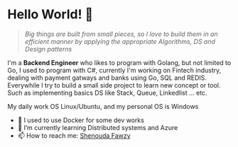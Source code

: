 <!--
**Shenouda-Fawzy/Shenouda-Fawzy** is a ✨ _special_ ✨ repository because its `README.md` (this file) appears on your GitHub profile.

Here are some ideas to get you started:

- 🔭 I’m currently working on ...
- 🌱 I’m currently learning ...
- 👯 I’m looking to collaborate on ...
- 🤔 I’m looking for help with ...
- 💬 Ask me about ...
- 📫 How to reach me: ...
- 😄 Pronouns: ...
- ⚡ Fun fact: ...
-->


# Hello World! 👋

> _Big things are built from small pieces, so I love to build them in an efficient manner by applying the appropriate  Algorithms, DS and Design patterns_  

I'm a **Backend Engineer** who likes to program with Golang, but not limited to Go, I used to program with C#, currently I'm working on Fintech industry, dealing with payment gatways and banks using Go, SQL and REDIS.
Everywhile I try to build a small side project to learn new concept or tool. Such as implementing basics DS like Stack, Queue, Linkedlist … etc.

My daily work OS Linux/Ubuntu, and my personal OS is Windows

- 🔭 I used to use Docker for some dev works
- 🌱 I’m currently learning Distributed systems and Azure
- 📫 How to reach me: [Shenouda Fawzy](https://www.linkedin.com/in/shenoudafawzy/)
